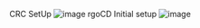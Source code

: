 CRC SetUp
![image](https://github.com/user-attachments/assets/ee50ff02-3ffd-49ea-8116-2c73275941b7)
rgoCD Initial setup
![image](https://github.com/user-attachments/assets/348ae5fb-ddce-47fe-a631-3ea1fe2bd519)
